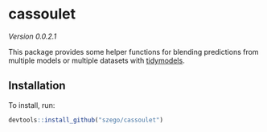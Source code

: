 
<!-- README.md is generated from README.Rmd. Please edit that file -->

# cassoulet

<!-- badges: start -->

<!-- badges: end -->

*Version 0.0.2.1*

This package provides some helper functions for blending predictions
from multiple models or multiple datasets with
[tidymodels](https://www.tidymodels.org/).

## Installation

To install, run:

``` r
devtools::install_github("szego/cassoulet")
```
